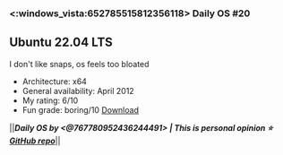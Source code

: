 ### <:windows_vista:652785515812356118> Daily OS #20
## Ubuntu 22.04 LTS
I don't like snaps, os feels too bloated
- Architecture: x64
- General availability: April 2012
- My rating: 6/10
- Fun grade: boring/10
[Download](<https://releases.ubuntu.com/jammy/>)

||__***Daily OS by <@767780952436244491> | This is personal opinion
⭐ [GitHub repo](<https://github.com/nikolan123/daily-os>)***__||

